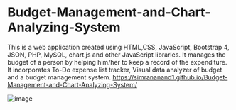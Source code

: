 # Budget-Management-and-Chart-Analyzing-System
This is a web application created using HTML,CSS, JavaScript, Bootstrap 4, JSON, PHP, MySQL,  chart.js and other JavaScript libraries. It manages the budget of a person by helping him/her to keep a record of the expenditure. It incorporates To-Do expense list tracker, Visual data analyzer of budget and a budget management system.
https://simrananand1.github.io/Budget-Management-and-Chart-Analyzing-System/

![image](https://user-images.githubusercontent.com/67438489/172241762-94a44539-8259-4e1c-96e6-08ef4cb1e710.gif)
